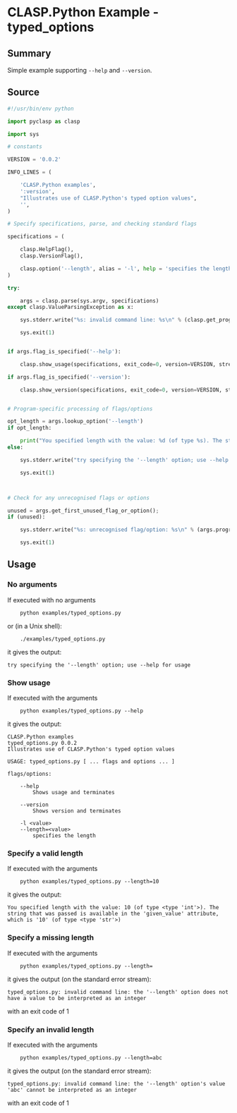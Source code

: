 # CLASP.Python Example - **typed_options**

## Summary

Simple example supporting ```--help``` and ```--version```.

## Source

```python
#!/usr/bin/env python

import pyclasp as clasp

import sys

# constants

VERSION = '0.0.2'

INFO_LINES = (

    'CLASP.Python examples',
    ':version',
    "Illustrates use of CLASP.Python's typed option values",
    '',
)

# Specify specifications, parse, and checking standard flags

specifications = (

    clasp.HelpFlag(),
    clasp.VersionFlag(),

    clasp.option('--length', alias = '-l', help = 'specifies the length', value_type=int),
)

try:

    args = clasp.parse(sys.argv, specifications)
except clasp.ValueParsingException as x:

    sys.stderr.write("%s: invalid command line: %s\n" % (clasp.get_program_name(), x))

    sys.exit(1)


if args.flag_is_specified('--help'):

    clasp.show_usage(specifications, exit_code=0, version=VERSION, stream=sys.stdout, info_lines=INFO_LINES)

if args.flag_is_specified('--version'):

    clasp.show_version(specifications, exit_code=0, version=VERSION, stream=sys.stdout)


# Program-specific processing of flags/options

opt_length = args.lookup_option('--length')
if opt_length:

    print("You specified length with the value: %d (of type %s). The string that was passed is available in the 'given_value' attribute, which is '%s' (of type %s)\n" % (opt_length.value, type(opt_length.value), opt_length.given_value, type(opt_length.given_value)))
else:

    sys.stderr.write("try specifying the '--length' option; use --help for usage\n")

    sys.exit(1)



# Check for any unrecognised flags or options

unused = args.get_first_unused_flag_or_option();
if (unused):

    sys.stderr.write("%s: unrecognised flag/option: %s\n" % (args.program_name, unused))

    sys.exit(1)
```

## Usage

### No arguments

If executed with no arguments

```
    python examples/typed_options.py
```

or (in a Unix shell):

```
    ./examples/typed_options.py
```

it gives the output:

```
try specifying the '--length' option; use --help for usage
```

### Show usage

If executed with the arguments

```
    python examples/typed_options.py --help
```

it gives the output:

```
CLASP.Python examples
typed_options.py 0.0.2
Illustrates use of CLASP.Python's typed option values

USAGE: typed_options.py [ ... flags and options ... ]

flags/options:

	--help
		Shows usage and terminates

	--version
		Shows version and terminates

	-l <value>
	--length=<value>
		specifies the length
```

### Specify a valid length

If executed with the arguments

```
    python examples/typed_options.py --length=10
```

it gives the output:

```
You specified length with the value: 10 (of type <type 'int'>). The string that was passed is available in the 'given_value' attribute, which is '10' (of type <type 'str'>)
```

### Specify a missing length

If executed with the arguments

```
    python examples/typed_options.py --length=
```

it gives the output (on the standard error stream):

```
typed_options.py: invalid command line: the '--length' option does not have a value to be interpreted as an integer
```

with an exit code of 1

### Specify an invalid length

If executed with the arguments

```
    python examples/typed_options.py --length=abc
```

it gives the output (on the standard error stream):

```
typed_options.py: invalid command line: the '--length' option's value 'abc' cannot be interpreted as an integer
```

with an exit code of 1

